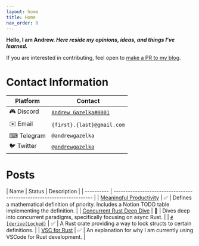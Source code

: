 ```yaml
---
layout: home
title: Home
nav_order: 0
---
```


**Hello, I am Andrew. _Here reside my opinions, ideas, and things I've learned._**

If you are interested in contributing, feel open to [make a PR to my blog](https://github.com/andrewgazelka/andrewgazelka.github.io). 

# Contact Information

| Platform   | Contact                                                               |
| ---------- | --------------------------------------------------------------------- |
| 🎮 Discord | [`Andrew Gazelka#0001`](https://discord.com/users/190500764106358784) |
| ✉️ Email   | `{first}.{last}@gmail.com`                                            |
| ⌨ Telegram | `@andrewgazelka`                                                      |
| 🐦 Twitter | [`@andrewgazelka`](https://twitter.com/andrewgazelka)                 |

# Posts

| Name   | Status | Description                                                               |
| ---------- | --------------------------------------------------------------------- |
| [Meaningful Productivity](posts/meaningful-productivity) | ✅ | Defines a mathematical definition of priority. Includes a Notion TODO table implementing the definition. |
| [Concurrent Rust Deep Dive](posts/concurrent-rust) | 🔨 | Dives deep into concurrent paradigms, specifically focusing on async Rust. |
| [`#[derive(Locked)`](posts/locked) | ✅ | A Rust crate providing a way to lock structs to certain definitions. |
| [VSC for Rust](posts/vsc-rust) | ✅ | An explanation for why I am currently using VSCode for Rust development. |